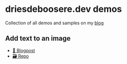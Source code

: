 # driesdeboosere.dev demos
Collection of all demos and samples on my [blog](https://driesdeboosere.dev)

## Add text to an image
- [📝 Blogpost](https://driesdeboosere.dev/)
- [🗃️ Repo]()